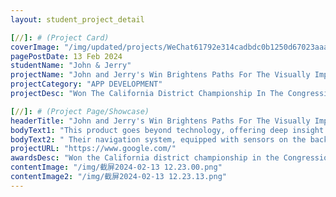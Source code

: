 ```yaml
---
layout: student_project_detail

[//]: # (Project Card)
coverImage: "/img/updated/projects/WeChat61792e314cadbdc0b1250d67023aaa12.jpg"
pagePostDate: 13 Feb 2024
studentName: "John & Jerry"
projectName: "John and Jerry's Win Brightens Paths For The Visually Impaired"
projectCategory: "APP DEVELOPMENT"
projectDesc: "Won The California District Championship In The Congressional Challenge"

[//]: # (Project Page/Showcase)
headerTitle: "John and Jerry's Win Brightens Paths For The Visually Impaired"
bodyText1: "This product goes beyond technology, offering deep insight and empathy towards the challenges of 43 million visually impaired people globally, acknowledging the hurdles they face with every step."
bodyText2: " Their navigation system, equipped with sensors on the back, front, and in the adrenal ID, precisely detects objects and vibrates to alert users, enhancing detection range and accuracy over traditional canes and guide dogs."
projectURL: "https://www.google.com/"
awardsDesc: "Won the California district championship in the Congressional Challenge"
contentImage: "/img/截屏2024-02-13 12.23.00.png"
contentImage2: "/img/截屏2024-02-13 12.23.13.png"
---
```


